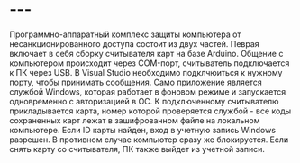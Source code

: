 # ---
Программно-аппаратный комплекс защиты компьютера от несанкционированного доступа состоит из двух частей. Певрая включает в себя сборку считывателя карт на базе Arduino. Общение с компьютером происходит через COM-порт, считыватель подключается к ПК через USB. 
В Visual Studio необходимо подклчюиться к нужному порту, чтобы принимать сообщения. Само приложение является службой Windows, которая работает в фоновом режиме и запускается одновременно с авторизацией в ОС. 
К подключенному считывателю прикладывается карта, номер которой проверяется службой - все коды сохраненных карт лежат в зашифрованном файле на локальном компьютере. Если ID карты найден, вход в учетную запись Windows разрешен. В противном случае компьютер сразу же блокируется. Если снять карту со считывателя, ПК также выйдет из учетной записи.
